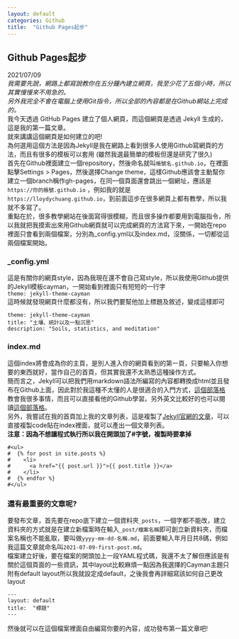 ```yaml
---
layout: default
categories: Github
title:  "Github Pages起步"
---
```


## Github Pages起步
2021/07/09  
_我需要先說，網路上都寫說教你在五分鐘內建立網頁，我至少花了五個小時，所以其實慢慢來不用急的。<br/>另外我完全不會在電腦上使用Git指令，所以全部的內容都是在Github網站上完成的。_  
我今天透過 GitHub Pages 建立了個人網頁，而這個網頁是透過 Jekyll 生成的，這是我的第一篇文章。  
就來講講這個網頁是如何建立的吧!  
為何選用這個方法是因為Jekyll是我在網路上看到很多人使用Github寫網頁的方法，而且有很多的模板可以套用 (雖然我選最簡單的模板但還是研究了很久)  
首先在Github裡面建立一個repository，然後命名就叫`帳號名.github.io`，在裡面點擊Settings > Pages，然後選擇Change theme，這樣Github應該會主動幫你建立一個branch稱作gh-pages，在同一個頁面還會跳出一個網址，應該是`https://你的帳號.github.io` ，例如我的就是`https://lloydychuang.github.io`，到前面這步在很多網頁上都有教學，所以我就不多寫了。  
重點在於，很多教學網站在後面寫得很模糊，而且很多操作都要用到電腦指令，所以我就把我摸索出來用Github網頁就可以完成網頁的方法寫下來，一開始在repo裡面只會看到兩個檔案，分別為_config.yml以及index.md，沒關係，一切都從這兩個檔案開始。  

### _config.yml  
 
這是有關你的網頁style，因為我現在還不會自己寫style，所以我使用Github提供的Jekyll模板cayman，一開始看到裡面只有短短的一行字<br/>
`theme: jekyll-theme-cayman`  
這時候就發現網頁什麼都沒有，所以我們要幫他加上標題及敘述，變成這樣即可  
```
theme: jekyll-theme-cayman
title: "土壤、統計以及一點沉思"  
description: "Soils, statistics, and meditation" 
```

### index.md
這個index將會成為你的主頁，是別人進入你的網頁看到的第一頁，只要輸入你想要的東西就好，當作自己的首頁，但其實我還不太熟悉這種操作方式。  
簡而言之，Jekyll可以把我們用markdown語法所編寫的內容都轉換成html並且發布在Github上面，因此對於我這種不太懂的人是很適合的入門方式，<a href="https://ktinglee.github.io/" target="_blank">這個部落格</a>教會我很多事情，而且可以直接看他的Github學習。另外英文比較好的也可以閱讀<a href="https://aregsar.com/blog/2019/how-to-setup-a-github-pages-blog-in-five-minutes/" target="_blank">這個部落格</a>。  
另外，我嘗試在我的首頁加上我的文章列表，這是複製了<a href="https://jekyllrb.com/docs/posts/" target="_blank">Jekyll官網的文章</a>，可以直接複製code貼在index裡面，就可以產出一個文章列表。  
**注意：因為不想讓程式執行所以我在開頭加了\#字號，複製時要拿掉**  
```
#<ul>
#  {% for post in site.posts %}
#    <li>
#      <a href="{{ post.url }}">{{ post.title }}</a>
#    </li>
#  {% endfor %}
#</ul>
```

### 還有最重要的文章呢?
要發布文章，首先要在repo底下建立一個資料夾`_posts`，一個字都不能改，建立資料夾的方式就是在建立新檔案時在輸入`_post/檔案名稱`即可創立新資料夾，而檔案名稱也不能亂取，要叫做`yyyy-mm-dd-名稱.md`，前面要輸入年月日共8碼，例如我這篇文章就命名叫`2021-07-09-first-post.md`。  
檔案建立好後，要在檔案的開頭加上一段YAML程式碼，我還不太了解但應該是有關於這個頁面的一些資訊，其中layout比較麻煩一點因為我選擇的Cayman主題只附有default layout所以我就設定成default，之後我會再詳細寫該如何自己更改layout
```
---
layout: default
title:  "標題"
---
```
然後就可以在這個檔案裡面自由編寫你要的內容，成功發布第一篇文章吧!


